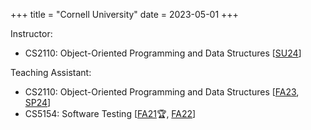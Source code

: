 +++
title = "Cornell University"
date = 2023-05-01
+++

Instructor:

- CS2110: Object-Oriented Programming and Data Structures [[SU24](https://www.cs.cornell.edu/courses/cs2110/2024su/schedule.html)]

Teaching Assistant:
- CS2110: Object-Oriented Programming and Data Structures [[FA23]("https://www.cs.cornell.edu/courses/cs2110/2023fa), [SP24](https://www.cs.cornell.edu/courses/cs2110/2024sp)]
- CS5154: Software Testing [[FA21](https://www.cs.cornell.edu/courses/cs5154/2021fa/)&#127942;, [FA22](https://www.cs.cornell.edu/courses/cs5154/2022fa/)]
